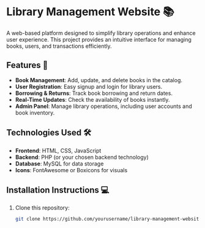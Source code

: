 # Library Management Website 📚

A web-based platform designed to simplify library operations and enhance user experience. This project provides an intuitive interface for managing books, users, and transactions efficiently.

## Features 🚀
- **Book Management**: Add, update, and delete books in the catalog.
- **User Registration**: Easy signup and login for library users.
- **Borrowing & Returns**: Track book borrowing and return dates.
- **Real-Time Updates**: Check the availability of books instantly.
- **Admin Panel**: Manage library operations, including user accounts and book inventory.

## Technologies Used 🛠️
- **Frontend**: HTML, CSS, JavaScript
- **Backend**: PHP (or your chosen backend technology)
- **Database**: MySQL for data storage
- **Icons**: FontAwesome or Boxicons for visuals

## Installation Instructions 💻
1. Clone this repository:
   ```bash
   git clone https://github.com/yourusername/library-management-website.git

 
